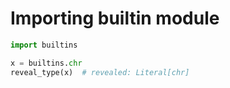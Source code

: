 # Importing builtin module

```py
import builtins

x = builtins.chr
reveal_type(x)  # revealed: Literal[chr]
```
